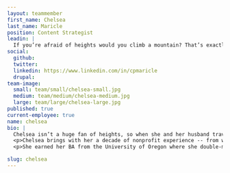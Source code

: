 ```yaml
---
layout: teammember
first_name: Chelsea
last_name: Maricle
position: Content Strategist
leadin: |
  If you’re afraid of heights would you climb a mountain? That’s exactly what Chelsea did!
social:
  github: 
  twitter: 
  linkedin: https://www.linkedin.com/in/cpmaricle
  drupal: 
team-image:
  small: team/small/chelsea-small.jpg
  medium: team/medium/chelsea-medium.jpg
  large: team/large/chelsea-large.jpg
published: true
current-employee: true
name: chelsea
bio: |
  Chelsea isn’t a huge fan of heights, so when she and her husband traveled to Machu Picchu and decided to hike up Huayna Picchu, she was a bit uneasy. She forged ahead however, and made it to the top! It’s that fearless attitude to tackle anything, along with her belief that connective technology has the power to change the world in beautiful and profound ways that makes her a great fit on our strategy team at ThinkShout.
  <p>Chelsea brings with her a decade of nonprofit experience -- from working in the performing arts to connecting women worldwide for social change; most recently bridging the divide on climate change. She comes to us from World Pulse, where she was the first marketing professional hired to the permanent team. As a one-woman department, she created a strategic roadmap from scratch, and elegantly navigated her role as the “matrix” connecting all internal departments.
  <p>She earned her BA from the University of Oregon where she double-majored in English and International Studies, and minored in Dance. Although we’d argue there’s nothing minor about someone’s passion for dance when they’ve been in 45 performances of the Nutcracker!

slug: chelsea
---
```

